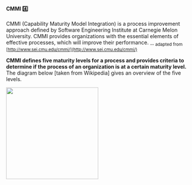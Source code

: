 <link rel="stylesheet" href="{{baseUrl}}/css/textbook.css">

<div class="website-content">

<div id="title">

#### CMMI :four:

</div>

<div id="body">

<tip-box type="definition">

CMMI (Capability Maturity Model Integration) is a process improvement approach defined by Software Engineering Institute at Carnegie Melon University. CMMI provides organizations with the essential elements of effective processes, which will improve their performance. <sub>-- adapted from [http://www.sei.cmu.edu/cmmi/](http://www.sei.cmu.edu/cmmi/)</sub>

</tip-box>

**CMMI defines five maturity levels for a process and provides criteria to determine if the process of an organization is at a certain maturity level.** The diagram below [taken from Wikipedia] gives an overview of the five levels.

<img src="{{baseUrl}}/processModels/more/cmmi/images/diagram.png" height="250" />
<p/>

</div>

<div id="extras">
</div>

</div>
